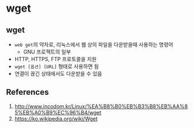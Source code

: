# wget

## wget

- `web get`의 약자로, 리눅스에서 웹 상의 파일을 다운받을때 사용하는 명령어
  - GNU 프로젝트의 일부
- HTTP, HTTPS, FTP 프로토콜을 지원
- `wget [옵션] [URL]` 형태로 사용하면 됨
- 연결이 끊긴 상태에서도 다운받을 수 있음

## References

1. http://www.incodom.kr/Linux/%EA%B8%B0%EB%B3%B8%EB%AA%85%EB%A0%B9%EC%96%B4/wget
2. https://ko.wikipedia.org/wiki/Wget
